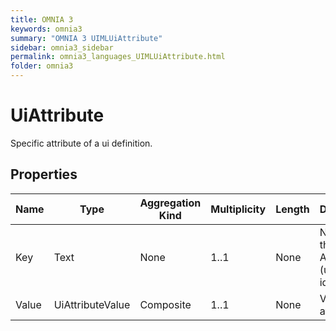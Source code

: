 ```yaml
---
title: OMNIA 3
keywords: omnia3
summary: "OMNIA 3 UIMLUiAttribute"
sidebar: omnia3_sidebar
permalink: omnia3_languages_UIMLUiAttribute.html
folder: omnia3
---
```


# UiAttribute
Specific attribute of a ui definition.
## Properties

| Name | Type | Aggregation Kind | Multiplicity | Length | Description |
| --------- | --------- | --------- | --------- | --------- | --------- |
| Key | Text | None | 1..1 | None | Name of the Attribute (unique identifier). |
| Value | UiAttributeValue | Composite | 1..1 | None | Value of the attribute. |


